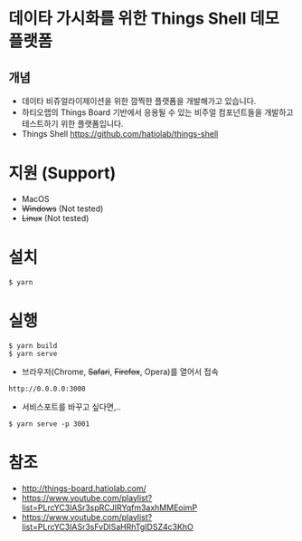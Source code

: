 # 데이타 가시화를 위한 Things Shell 데모 플랫폼
## 개념
* 데이타 비쥬얼라이제이션을 위한 깜찍한 플랫폼을 개발해가고 있습니다.
* 하티오랩의 Things Board 기반에서 응용될 수 있는 비주얼 컴포넌트들을 개발하고 테스트하기 위한 플랫폼입니다.
* Things Shell https://github.com/hatiolab/things-shell
# 지원 (Support)
* MacOS
* ~~Windows~~ (Not tested)
* ~~Linux~~ (Not tested)
# 설치
```
$ yarn
```
# 실행
```
$ yarn build
$ yarn serve
```
* 브라우저(Chrome, ~~Safari~~, ~~Firefox~~, Opera)를 열어서 접속
```
http://0.0.0.0:3000
```
* 서비스포트를 바꾸고 싶다면,..
```
$ yarn serve -p 3001
```
# 참조
* http://things-board.hatiolab.com/
* https://www.youtube.com/playlist?list=PLrcYC3lASr3spRCJIRYqfm3axhMMEoimP
* https://www.youtube.com/playlist?list=PLrcYC3lASr3sFvDlSaHRhTgIDSZ4c3KhO